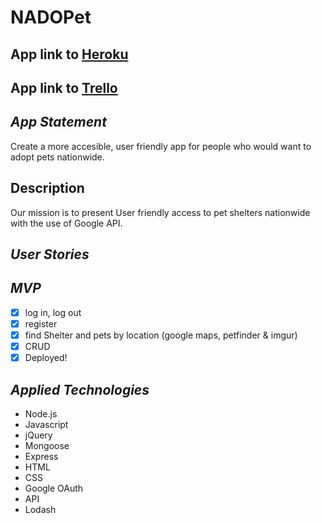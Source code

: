 NADOPet
===

App link to [Heroku]()
----
App link to [Trello]()
----

_App Statement_
---

Create a more accesible, user friendly app for people 
who would want to adopt pets nationwide.

Description
---

Our mission is to present User friendly access to pet shelters
nationwide with the use of Google API.

_User Stories_
---

_MVP_
---

- [x] log in, log out
- [x] register
- [x] find Shelter and pets by location (google maps, petfinder & imgur)
- [x] CRUD
- [x] Deployed!

_Applied Technologies_
---

* Node.js
* Javascript
* jQuery
* Mongoose
* Express
* HTML
* CSS
* Google OAuth
* API
* Lodash


